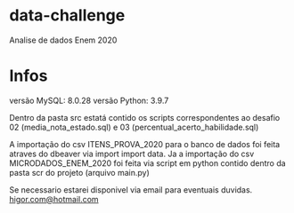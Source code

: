# data-challenge
Analise de dados Enem 2020

# Infos

versão MySQL: 8.0.28
versão Python: 3.9.7

Dentro da pasta src estatá contido os scripts correspondentes ao desafio 02 (media_nota_estado.sql) e 03 (percentual_acerto_habilidade.sql)

A importação do csv ITENS_PROVA_2020 para o banco de dados foi feita atraves do dbeaver via import import data. Ja a importação do csv MICRODADOS_ENEM_2020 foi feita via script em python contido dentro da pasta scr do projeto (arquivo main.py)


Se necessario estarei disponivel via email para eventuais duvidas.
higor.com@hotmail.com

